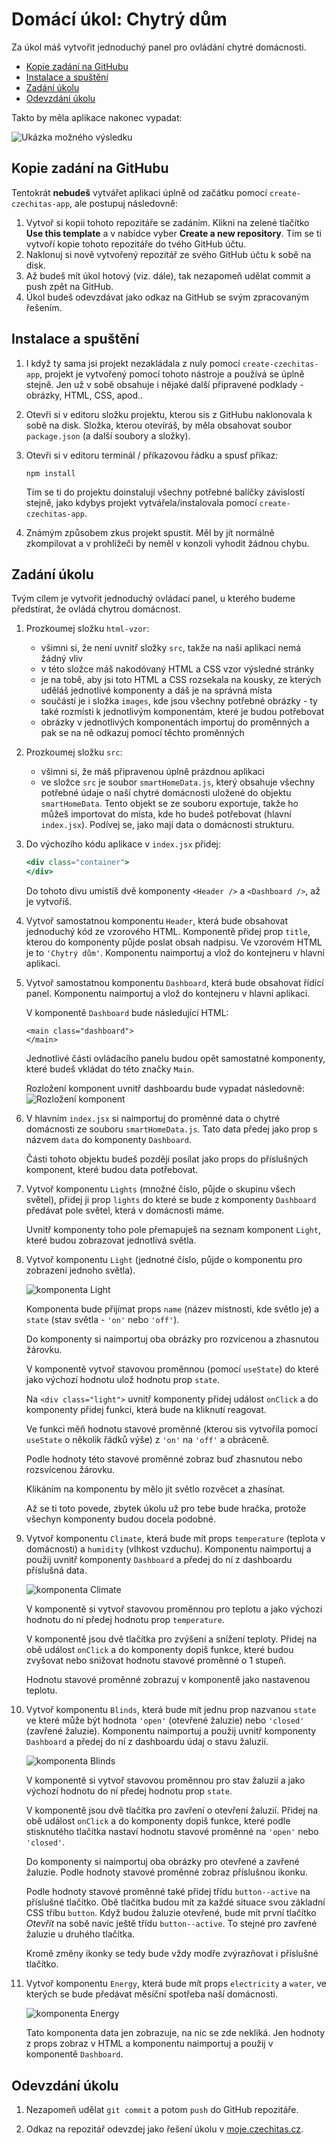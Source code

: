 # Domácí úkol: Chytrý dům

Za úkol máš vytvořit jednoduchý panel pro ovládání chytré domácnosti.

- [Kopie zadání na GitHubu](#kopie-zadání-na-githubu)
- [Instalace a spuštění](#instalace-a-spuštění)
- [Zadání úkolu](#zadání-úkolu)
- [Odevzdání úkolu](#odevzdání-úkolu)

Takto by měla aplikace nakonec vypadat:

![Ukázka možného výsledku](ukazka-vysledku.jpg)


## Kopie zadání na GitHubu

Tentokrát **nebudeš** vytvářet aplikaci úplně od začátku pomocí `create-czechitas-app`, ale postupuj následovně:

1. Vytvoř si kopii tohoto repozitáře se zadáním. Klikni na zelené tlačítko **Use this template** a v nabídce vyber **Create a new repository**. Tím se ti vytvoří kopie tohoto repozitáře do tvého GitHub účtu.
1. Naklonuj si nově vytvořený repozitář ze svého GitHub účtu k sobě na disk.
1. Až budeš mít úkol hotový (viz. dále), tak nezapomeň udělat commit a push zpět na GitHub.
1. Úkol budeš odevzdávat jako odkaz na GitHub se svým zpracovaným řešením.

## Instalace a spuštění

1. I když ty sama jsi projekt nezakládala z nuly pomocí `create-czechitas-app`, projekt je vytvořený pomocí tohoto nástroje a používá se úplně stejně. Jen už v sobě obsahuje i nějaké další připravené podklady - obrázky, HTML, CSS, apod..

1. Otevři si v editoru složku projektu, kterou sis z GitHubu naklonovala k sobě na disk. Složka, kterou otevíráš, by měla obsahovat soubor `package.json` (a další soubory a složky).

1. Otevři si v editoru terminál / příkazovou řádku a spusť příkaz:
	```
	npm install
	```

	Tím se ti do projektu doinstalují všechny potřebné balíčky závislostí stejně, jako kdybys projekt vytvářela/instalovala pomocí `create-czechitas-app`.

1. Známým způsobem zkus projekt spustit. Měl by jít normálně zkompilovat a v prohlížeči by neměl v konzoli vyhodit žádnou chybu.



## Zadání úkolu

Tvým cílem je vytvořit jednoduchý ovládací panel, u kterého budeme předstírat, že ovládá chytrou domácnost.

1. Prozkoumej složku `html-vzor`:
	- všimni si, že není uvnitř složky `src`, takže na naši aplikaci nemá žádný vliv
	- v této složce máš nakodóvaný HTML a CSS vzor výsledné stránky
	- je na tobě, aby jsi toto HTML a CSS rozsekala na kousky, ze kterých uděláš jednotlivé komponenty a dáš je na správná místa
	- součástí je i složka `images`, kde jsou všechny potřebné obrázky - ty také rozmísti k jednotlivým komponentám, které je budou potřebovat
	- obrázky v jednotlivých komponentách importuj do proměnných a pak se na ně odkazuj pomocí těchto proměnných

1. Prozkoumej složku `src`:
	- všimni si, že máš připravenou úplně prázdnou aplikaci
	- ve složce `src` je soubor `smartHomeData.js`, který obsahuje všechny potřebné údaje o naší chytré domácnosti uložené do objektu `smartHomeData`. Tento objekt se ze souboru exportuje, takže ho můžeš importovat do místa, kde ho budeš potřebovat (hlavní `index.jsx`). Podívej se, jako mají data o domácnosti strukturu.

1. Do výchozího kódu aplikace v `index.jsx` přidej:
	```jsx
	<div class="container">
	</div>
	```

	Do tohoto divu umístíš dvě komponenty `<Header />` a `<Dashboard />`, až je vytvoříš.

1. Vytvoř samostatnou komponentu `Header`, která bude obsahovat jednoduchý kód ze vzorového HTML. Komponentě přidej prop `title`, kterou do komponenty půjde poslat obsah nadpisu. Ve vzorovém HTML je to `'Chytrý dům'`. Komponentu naimportuj a vlož do kontejneru v hlavní aplikaci.

1. Vytvoř samostatnou komponentu `Dashboard`, která bude obsahovat řídící panel. Komponentu naimportuj a vlož do kontejneru v hlavní aplikaci.

	V komponentě `Dashboard` bude následující HTML:
	```
	<main class="dashboard">
	</main>
	```

	Jednotlivé části ovládacího panelu budou opět samostatné komponenty, které budeš vkládat do této značky `Main`.

	Rozložení komponent uvnitř dashboardu bude vypadat následovně:
	![Rozložení komponent](rozlozeni-komponent.jpg)

1. V hlavním `index.jsx` si naimportuj do proměnné data o chytré domácnosti ze souboru `smartHomeData.js`. Tato data předej jako prop s názvem `data` do komponenty `Dashboard`.

	Části tohoto objektu budeš později posílat jako props do příslušných komponent, které budou data potřebovat.

1. Vytvoř komponentu `Lights` (množné číslo, půjde o skupinu všech světel), přidej ji prop `lights` do které se bude z komponenty `Dashboard` předávat pole světel, která v domácnosti máme.

	Uvnitř komponenty toho pole přemapuješ na seznam komponent `Light`, které budou zobrazovat jednotlivá světla.

1. Vytvoř komponentu `Light` (jednotné číslo, půjde o komponentu pro zobrazení jednoho světla).

	![komponenta Light](ukazka-light.png)

	Komponenta bude přijímat props `name` (název místnosti, kde světlo je) a `state` (stav světla - `'on'` nebo `'off'`).

	Do komponenty si naimportuj oba obrázky pro rozvícenou a zhasnutou žárovku.

	V komponentě vytvoř stavovou proměnnou (pomocí `useState`) do které jako výchozí hodnotu ulož hodnotu prop `state`.

	Na `<div class="light">` uvnitř komponenty přidej událost `onClick` a do komponenty přidej funkci, která bude na kliknutí reagovat.

	Ve funkci měň hodnotu stavové proměnné (kterou sis vytvořila pomocí `useState` o několik řádků výše) z `'on'` na `'off'` a obráceně.

	Podle hodnoty této stavové proměnné zobraz buď zhasnutou nebo rozsvícenou žárovku.

	Klikáním na komponentu by mělo jít světlo rozvěcet a zhasínat.

	Až se ti toto povede, zbytek úkolu už pro tebe bude hračka, protože všechyn komponenty budou docela podobné.

1. Vytvoř komponentu `Climate`, která bude mít props `temperature` (teplota v domácnosti) a `humidity` (vlhkost vzduchu). Komponentu naimportuj a použij uvnitř komponenty `Dashboard` a předej do ní z dashboardu příslušná data.

	![komponenta Climate](ukazka-climate.png)

	V komponentě si vytvoř stavovou proměnnou pro teplotu a jako výchozí hodnotu do ní předej hodnotu prop `temperature`.

	V komponentě jsou dvě tlačítka pro zvýšení a snížení teploty. Přidej na obě událost `onClick` a do komponenty dopiš funkce, které budou zvyšovat nebo snižovat hodnotu stavové proměnné o 1 stupeň.

	Hodnotu stavové proměnné zobrazuj v komponentě jako nastavenou teplotu.

1. Vytvoř komponentu `Blinds`, která bude mít jednu prop nazvanou `state` ve které může být hodnota `'open'` (otevřené žaluzie) nebo `'closed'` (zavřené žaluzie). Komponentu naimportuj a použij uvnitř komponenty `Dashboard` a předej do ní z dashboardu údaj o stavu žaluzií.

	![komponenta Blinds](ukazka-blinds.png)

	V komponentě si vytvoř stavovou proměnnou pro stav žaluzií a jako výchozí hodnotu do ní předej hodnotu prop `state`.

	V komponentě jsou dvě tlačítka pro zavření o otevření žaluzií. Přidej na obě událost `onClick` a do komponenty dopiš funkce, které podle stisknutého tlačítka nastaví hodnotu stavové proměnné na `'open'` nebo `'closed'`.

	Do komponenty si naimportuj oba obrázky pro otevřené a zavřené žaluzie. Podle hodnoty stavové proměnné zobraz příslušnou ikonku.

	Podle hodnoty stavové proměnné také přidej třídu `button--active` na příslušné tlačítko. Obě tlačítka budou mít za každé situace svou základní CSS tříbu `button`. Když budou žaluzie otevřené, bude mít první tlačítko *Otevřít* na sobě navíc ještě třídu `button--active`. To stejné pro zavřené žaluzie u druhého tlačítka.

	Kromě změny ikonky se tedy bude vždy modře zvýrazňovat i příslušné tlačítko.

1. Vytvoř komponentu `Energy`, která bude mít props `electricity` a `water`, ve kterých se bude předávat měsíční spotřeba naší domácnosti.

	![komponenta Energy](ukazka-energy.png)

	Tato komponenta data jen zobrazuje, na nic se zde nekliká. Jen hodnoty z props zobraz v HTML a komponentu naimportuj a použij v komponentě `Dashboard`.


## Odevzdání úkolu

1. Nezapomeň udělat `git commit` a potom `push` do GitHub repozitáře.

2. Odkaz na repozitář odevzdej jako řešení úkolu v [moje.czechitas.cz](https://moje.czechitas.cz).

